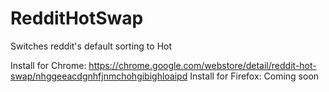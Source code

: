 # RedditHotSwap
Switches reddit's default sorting to Hot

Install for Chrome: https://chrome.google.com/webstore/detail/reddit-hot-swap/nhggeeacdgnhfjnmchohgibighloaipd
Install for Firefox: Coming soon
